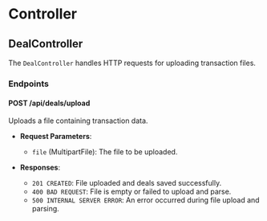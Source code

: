 # Controller

## DealController

The `DealController` handles HTTP requests for uploading transaction files.

### Endpoints

#### POST /api/deals/upload

Uploads a file containing transaction data.

- **Request Parameters**:
    - `file` (MultipartFile): The file to be uploaded.

- **Responses**:
    - `201 CREATED`: File uploaded and deals saved successfully.
    - `400 BAD REQUEST`: File is empty or failed to upload and parse.
    - `500 INTERNAL SERVER ERROR`: An error occurred during file upload and parsing.


